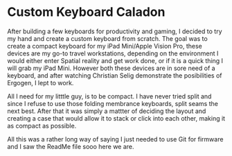 # Custom Keyboard Caladon

After building a few keyboards for productivity and gaming, I decided to try my hand and create a custom keyboard from scratch. The goal was to create a compact keyboard for my iPad Mini/Apple Vision Pro, these devices are my go-to travel workstations, depending on the environment I would either enter Spatial reality and get work done, or if it is a quick thing I will grab my iPad Mini. However both these devices are in sore need of a keyboard, and after watching Christian Selig demonstrate the posibilities of Ergogen, I lept to work.

All I need for my litttle guy, is to be compact. I have never tried split and since I refuse to use those folding membrance keyboards, split seams the next best. After that it was simply a mattter of deciding the layout and creating a case that would allow it to stack or click into each other, making it as compact as possible.

All this was a rather long way of saying I just needed to use Git for firmware and I saw the ReadMe file sooo here we are.
